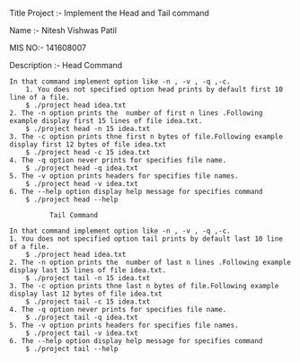 
Title Project :- Implement the Head and Tail command

Name :-  Nitesh Vishwas Patil

MIS NO:-  141608007

Description :- Head Command
	
	In that command implement option like -n , -v , -q ,-c. 
        1. You does not specified option head prints by default first 10 line of a file.
		$ ./project head idea.txt
	2. The -n option prints the  number of first n lines .Following example display first 15 lines of file idea.txt.
		$ ./project head -n 15 idea.txt
	3. The -c option prints thne first n bytes of file.Following example display first 12 bytes of file idea.txt
		$ ./project head -c 15 idea.txt
	4. The -q option never prints for specifies file name.
		$ ./project head -q idea.txt
	5. The -v option prints headers for specifies file names.
		$ ./project head -v idea.txt
	6. The --help option display help message for specifies command
		$ ./project head --help

              Tail Command

	In that command implement option like -n , -v , -q ,-c. 
	1. You does not specified option tail prints by default last 10 line of a file.
		$ ./project head idea.txt
	2. The -n option prints the  number of last n lines .Following example display last 15 lines of file idea.txt.
		$ ./project tail -n 15 idea.txt
	3. The -c option prints thne last n bytes of file.Following example display last 12 bytes of file idea.txt
		$ ./project tail -c 15 idea.txt
	4. The -q option never prints for specifies file name.
		$ ./project tail -q idea.txt
	5. The -v option prints headers for specifies file names.
		$ ./project tail -v idea.txt
	6. The --help option display help message for specifies command
		$ ./project tail --help

		

